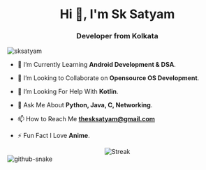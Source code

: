 <h1 align="center">Hi 👋, I'm Sk Satyam</h1>
<h3 align="center">Developer from Kolkata</h3>

<p align="left"> <img src="https://komarev.com/ghpvc/?username=sksatyam&label=Profile%20views&color=0e75b6&style=flat" alt="sksatyam" /> </p>


- 🌱 I’m Currently Learning **Android Development & DSA**.

- 👯 I’m Looking to Collaborate on **Opensource OS Development**.

- 🤝 I’m Looking For Help With **Kotlin**.

- 💬 Ask Me About **Python, Java, C, Networking**.

- 📫 How to Reach Me **thesksatyam@gmail.com**

- ⚡ Fun Fact I Love **Anime**.


  
<div align="center">
  <img src="https://github-readme-streak-stats.herokuapp.com?user=sksatyam&theme=transparent&border_radius=20" alt="Streak">
</div>


<picture>
  <source media="(prefers-color-scheme: dark)" srcset="https://raw.githubusercontent.com/sksatyam/sksatyam/output/github-contribution-grid-snake-dark.svg" />
  <source media="(prefers-color-scheme: light)" srcset="https://raw.githubusercontent.com/sksatyam/sksatyam/output/github-contribution-grid-snake.svg" />
  <img alt="github-snake" src="github-snake.svg" />
</picture>
